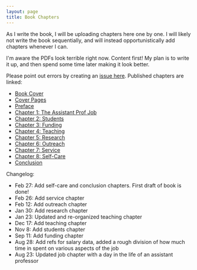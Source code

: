 ```yaml
---
layout: page
title: Book Chapters
---
```


As I write the book, I will be uploading chapters here one by one. I will likely not write the book sequentially, and will instead opportunistically add chapters whenever I can. 

I'm aware the PDFs look terrible right now. Content first! My plan is to write it up, and then spend some time later making it look better.

Please point out errors by creating an [issue here](https://github.com/vijay03/asstprofbook/issues). 
Published chapters are linked:
- [Book Cover](chapters/cover.pdf)
- [Cover Pages](chapters/prelim.pdf)
- [Preface](chapters/preface.pdf)
- [Chapter 1: The Assistant Prof Job](chapters/job.pdf)
- [Chapter 2: Students](chapters/students.pdf)
- [Chapter 3: Funding](chapters/funding.pdf)
- [Chapter 4: Teaching](chapters/teaching.pdf)
- [Chapter 5: Research](chapters/research.pdf)
- [Chapter 6: Outreach](chapters/outreach.pdf)
- [Chapter 7: Service](chapters/service.pdf)
- [Chapter 8: Self-Care](chapters/selfcare.pdf)
- [Conclusion](chapters/conc.pdf)

Changelog:
- Feb 27: Add self-care and conclusion chapters. First draft of book is done!
- Feb 26: Add service chapter
- Feb 12: Add outreach chapter
- Jan 30: Add research chapter
- Jan 23: Updated and re-organized teaching chapter
- Dec 17: Add teaching chapter
- Nov 8: Add students chapter
- Sep 11: Add funding chapter
- Aug 28: Add refs for salary data, added a rough division of how much time in spent on various aspects of the job
- Aug 23: Updated job chapter with a day in the life of an assistant professor
